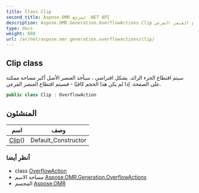 ```yaml
---
title: Class Clip
second_title: Aspose.OMR لمرجع .NET API
description: Aspose.OMR.Generation.OverflowActions.Clip فصل. سيتم اقتطاع الجزء الزائد. بشكل افتراضي  سيأخذ العنصر الأصل أكبر مساحة ممكنة على الصفحة. إذا لم يكن هذا الحجم كافيًا  فسيتم اقتطاع العنصر الفرعي.
type: docs
weight: 660
url: /ar/net/aspose.omr.generation.overflowactions/clip/
---
```

## Clip class

سيتم اقتطاع الجزء الزائد. بشكل افتراضي ، سيأخذ العنصر الأصل أكبر مساحة ممكنة على الصفحة. إذا لم يكن هذا الحجم كافيًا - فسيتم اقتطاع العنصر الفرعي.

```csharp
public class Clip : OverflowAction
```

## المنشئون

| اسم | وصف |
| --- | --- |
| [Clip](clip/)() | Default_Constructor |

### أنظر أيضا

* class [OverflowAction](../overflowaction/)
* مساحة الاسم [Aspose.OMR.Generation.OverflowActions](../../aspose.omr.generation.overflowactions/)
* المجسم [Aspose.OMR](../../)


